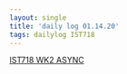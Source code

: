 ```yaml
---
layout: single
title: 'daily log 01.14.20'
tags: dailylog IST718
---
```


[IST718 WK2 ASYNC](https://danielcaraway.github.io/html/IST718_WK2_ASYNC.html)